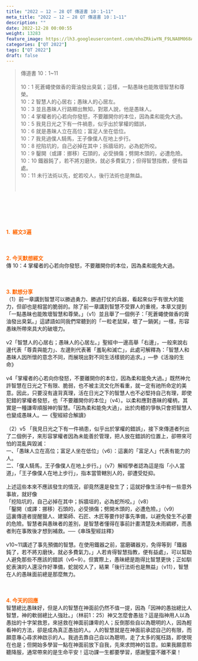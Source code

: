 ```yaml
---
title: "2022 – 12 – 28 QT 傳道書 10：1~11"
meta_title: "2022 – 12 – 28 QT 傳道書 10：1~11"
description: ""
date: 2022-12-28 00:00:55
weight: 13283
feature_image: https://lh3.googleusercontent.com/ehoZRkiwYN_F9LNA8M068AYxt73EavCZno-PD1cJRuf5BbSkQVUWr3gNEbt5kSs28Pb_Elg17kSrtf9ybWvojWoMV6I4tPM3vGRGDq6GkKkPdL2Gut4QAIw4-uykKUAtNiKgQKntvsU=w800
categories: ["QT 2022"]
tags: ["QT 2022"]
draft: false
---
```


<blockquote>傳道書 10：1~11<br />
<br />
10：1 死蒼蠅使做香的膏油發出臭氣；這樣，一點愚昧也能敗壞智慧和尊榮。<br />
10：2 智慧人的心居右；愚昧人的心居左。<br />
10：3 並且愚昧人行路顯出無知，對眾人說，他是愚昧人。<br />
10：4 掌權者的心若向你發怒，不要離開你的本位，因為柔和能免大過。<br />
10：5 我見日光之下有一件禍患，似乎出於掌權的錯誤，<br />
10：6 就是愚昧人立在高位；富足人坐在低位。<br />
10：7 我見過僕人騎馬，王子像僕人在地上步行。<br />
10：8 挖陷坑的，自己必掉在其中；拆牆垣的，必為蛇所咬。<br />
10：9 鑿開（或譯：挪移）石頭的，必受損傷；劈開木頭的，必遭危險。<br />
10：10 鐵器鈍了，若不將刃磨快，就必多費氣力；但得智慧指教，便有益處。<br />
10：11 未行法術以先，蛇若咬人，後行法術也是無益。<br />
<br />
&nbsp;</blockquote><br />
&nbsp;<br />
<br />
&nbsp;<br />
<br />
<span style="color: #ff6600;"><strong>1.  經文3遍</strong></span><br />
<br />
&nbsp;<br />
<br />
<span style="color: #ff6600;"><strong>2. 今天默想經文<br />
</strong></span>傳 10：4 掌權者的心若向你發怒，不要離開你的本位，因為柔和能免大過。<br />
<br />
&nbsp;<br />
<br />
<strong><span style="color: #ff6600;">3. 默想分享<br />
</span></strong>（1）前一章講到智慧可以勝過勇力、勝過打仗的兵器，看起來似乎有很大的能力，但卻也是相當的脆弱的。除了前一章講到智慧不受罪人的重視，本章又提到「一點愚昧也能敗壞智慧和尊榮。」（v1）並且舉了一個例子：「死蒼蠅使做香的膏油發出臭氣。」這諺語如同我們常聽到的「一粒老鼠屎，壞了一鍋粥」一樣，形容愚昧所帶來具大的破壞力。<br />
<br />
v2「智慧人的心居右；愚昧人的心居左。」聖經中一邊高舉「右邊」，一般來說右邊代表「尊貴與能力」、左邊則代表著「羞恥和滅亡」，此處可解釋為：「智慧人和愚昧人因所懷的意念不同，而展現出對不同生活樣貌的追求。」—參《活潑的生命》<br />
<br />
v4「掌權者的心若向你發怒，不要離開你的本位，因為柔和能免大過。」既然神允許智慧在日光之下有限、脆弱，也不被主流文化所看重，就一定有祂所命定的美意。因此，只要沒有違背真理，活在日光之下的智慧人也不必堅持自己有理，即使犯錯的掌權者發怒，也「不要離開你的本位」（v4）。以柔和應對愚昧的權柄，其實是一種謙卑順服神的智慧。「因為柔和能免大過」，出於肉體的爭執只會把智慧人也變成愚昧人。—《聖經綜合解讀》<br />
<br />
（2）v5 「我見日光之下有一件禍患，似乎出於掌權的錯誤」，接下來傳道者列出了二個例子，來形容掌權者因為未能善於管理，把人放在錯誤的位置上，卻帶來可怕的混亂與毀滅：<br />
一、「愚昧人立在高位；富足人坐在低位」（v6）：這裏的「富足人」代表有能力的人。<br />
二、「僕人騎馬，王子像僕人在地上步行。」（v7）解經學者認為這是指「小人當道」，「王子像僕人在地上步行」，指本當管轄別人的，卻遭受貶抑。<br />
<br />
上述這些本來不應該發生的情況，卻竟然還是發生了；這就好像生活中有一些意外事故，就好像<br />
「挖陷坑的，自己必掉在其中；拆牆垣的，必為蛇所咬。」（v8）<br />
「鑿開（或譯：挪移）石頭的，必受損傷；劈開木頭的，必遭危險。」（v9）<br />
這裏傳道者提醒獵人、建築師、石匠、木匠等要作好事先準備，以避免發生不必要的危險。智慧者與愚昧者的差別，是智慧者懂得在事前計畫清楚及未雨綢繆，而愚者則在事敗後才想到補救。──《串珠聖經註釋》<br />
<br />
v10~11講述了事先預備的智慧。在使用鐵器之前，當磨礪器刃，免得等到「鐵器鈍了，若不將刃磨快，就必多費氣力。」人若肯得智慧指教，便有益處」，可以幫助人避免那些不應該的錯誤（v6~9）。但實際上，愚昧總是跑得比智慧更快；正如馴蛇表演的人還沒作好準備，蛇就咬人了，結果「後行法術也是無益」（v11），智慧在人的愚昧面前總是那麼無力。<br />
<br />
&nbsp;<br />
<br />
<strong><span style="color: #ff6600;">4. 今天的回應<br />
</span></strong>智慧總比愚昧好，但是人的智慧在神面前仍然不值一提，因為「因神的愚拙總比人智慧，神的軟弱總比人強壯。」（林前1：25）神又怎麼會愚拙？這是指神用人以為愚拙的十字架救恩，來拯救在神面前謙卑的人；反倒那些自以為聰明的人，因為輕看神的方法，卻是成為真正愚拙的人。人的智慧就是在神面前承認自己的有限，而願意專心尋求神啟示的人。我過去靠自己自以為聰明，走了太多的冤枉路，即使現在也是；但開始多學習一點在神面前放下自我，先來求問神的旨意。如果我願意聆聽降服，通常帶來的是生命平安！這功課一生都要學習，感謝聖靈不離不棄！<br />
<br />
&nbsp;<br />
<br />
&nbsp;<br />
<br />
&nbsp;<br />
<br />
&nbsp;<br />
<br />
&nbsp;<br />
<div id="gtx-trans" style="position: absolute; left: -109px; top: 1428.78px;"><br />
<div class="gtx-trans-icon"></div><br />
</div>
        